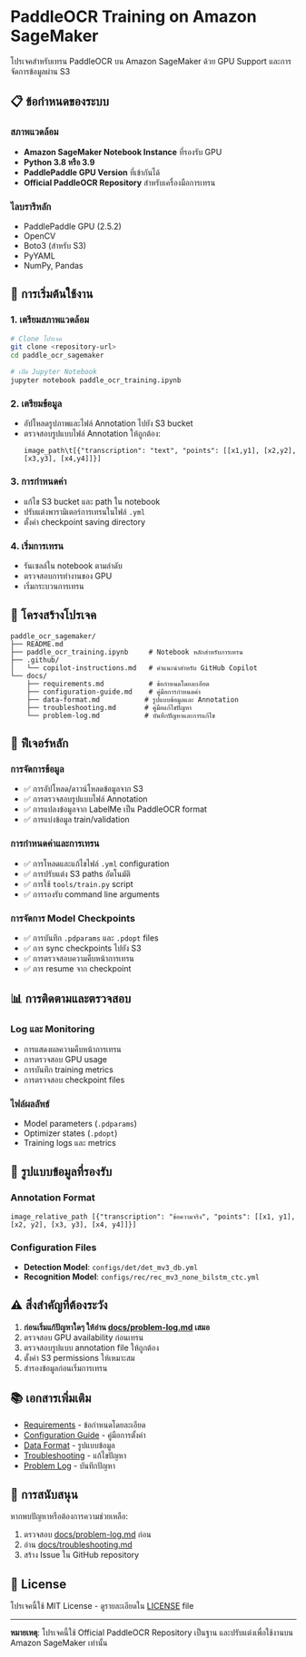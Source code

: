 # PaddleOCR Training on Amazon SageMaker

โปรเจคสำหรับเทรน PaddleOCR บน Amazon SageMaker ด้วย GPU Support และการจัดการข้อมูลผ่าน S3

## 📋 ข้อกำหนดของระบบ

### สภาพแวดล้อม
- **Amazon SageMaker Notebook Instance** ที่รองรับ GPU
- **Python 3.8 หรือ 3.9**
- **PaddlePaddle GPU Version** ที่เข้ากันได้
- **Official PaddleOCR Repository** สำหรับเครื่องมือการเทรน

### ไลบรารีหลัก
- PaddlePaddle GPU (2.5.2)
- OpenCV
- Boto3 (สำหรับ S3)
- PyYAML
- NumPy, Pandas

## 🚀 การเริ่มต้นใช้งาน

### 1. เตรียมสภาพแวดล้อม
```bash
# Clone โปรเจค
git clone <repository-url>
cd paddle_ocr_sagemaker

# เปิด Jupyter Notebook
jupyter notebook paddle_ocr_training.ipynb
```

### 2. เตรียมข้อมูล
- อัปโหลดรูปภาพและไฟล์ Annotation ไปยัง S3 bucket
- ตรวจสอบรูปแบบไฟล์ Annotation ให้ถูกต้อง:
  ```
  image_path\t[{"transcription": "text", "points": [[x1,y1], [x2,y2], [x3,y3], [x4,y4]]}]
  ```

### 3. การกำหนดค่า
- แก้ไข S3 bucket และ path ใน notebook
- ปรับแต่งพารามิเตอร์การเทรนในไฟล์ `.yml`
- ตั้งค่า checkpoint saving directory

### 4. เริ่มการเทรน
- รันเซลล์ใน notebook ตามลำดับ
- ตรวจสอบการทำงานของ GPU
- เริ่มกระบวนการเทรน

## 📁 โครงสร้างโปรเจค

```
paddle_ocr_sagemaker/
├── README.md
├── paddle_ocr_training.ipynb     # Notebook หลักสำหรับการเทรน
├── .github/
│   └── copilot-instructions.md   # คำแนะนำสำหรับ GitHub Copilot
└── docs/
    ├── requirements.md           # ข้อกำหนดโดยละเอียด
    ├── configuration-guide.md    # คู่มือการกำหนดค่า
    ├── data-format.md           # รูปแบบข้อมูลและ Annotation
    ├── troubleshooting.md       # คู่มือแก้ไขปัญหา
    └── problem-log.md           # บันทึกปัญหาและการแก้ไข
```

## 🔧 ฟีเจอร์หลัก

### การจัดการข้อมูล
- ✅ การอัปโหลด/ดาวน์โหลดข้อมูลจาก S3
- ✅ การตรวจสอบรูปแบบไฟล์ Annotation
- ✅ การแปลงข้อมูลจาก LabelMe เป็น PaddleOCR format
- ✅ การแบ่งข้อมูล train/validation

### การกำหนดค่าและการเทรน
- ✅ การโหลดและแก้ไขไฟล์ `.yml` configuration
- ✅ การปรับแต่ง S3 paths อัตโนมัติ
- ✅ การใช้ `tools/train.py` script
- ✅ การรองรับ command line arguments

### การจัดการ Model Checkpoints
- ✅ การบันทึก `.pdparams` และ `.pdopt` files
- ✅ การ sync checkpoints ไปยัง S3
- ✅ การตรวจสอบความคืบหน้าการเทรน
- ✅ การ resume จาก checkpoint

## 📊 การติดตามและตรวจสอบ

### Log และ Monitoring
- การแสดงผลความคืบหน้าการเทรน
- การตรวจสอบ GPU usage
- การบันทึก training metrics
- การตรวจสอบ checkpoint files

### ไฟล์ผลลัพธ์
- Model parameters (`.pdparams`)
- Optimizer states (`.pdopt`)
- Training logs และ metrics

## 🎯 รูปแบบข้อมูลที่รองรับ

### Annotation Format
```
image_relative_path	[{"transcription": "ข้อความจริง", "points": [[x1, y1], [x2, y2], [x3, y3], [x4, y4]]}]
```

### Configuration Files
- **Detection Model**: `configs/det/det_mv3_db.yml`
- **Recognition Model**: `configs/rec/rec_mv3_none_bilstm_ctc.yml`

## ⚠️ สิ่งสำคัญที่ต้องระวัง

1. **ก่อนเริ่มแก้ปัญหาใดๆ ให้อ่าน [docs/problem-log.md](docs/problem-log.md) เสมอ**
2. ตรวจสอบ GPU availability ก่อนเทรน
3. ตรวจสอบรูปแบบ annotation file ให้ถูกต้อง
4. ตั้งค่า S3 permissions ให้เหมาะสม
5. สำรองข้อมูลก่อนเริ่มการเทรน

## 📚 เอกสารเพิ่มเติม

- [Requirements](docs/requirements.md) - ข้อกำหนดโดยละเอียด
- [Configuration Guide](docs/configuration-guide.md) - คู่มือการตั้งค่า
- [Data Format](docs/data-format.md) - รูปแบบข้อมูล
- [Troubleshooting](docs/troubleshooting.md) - แก้ไขปัญหา
- [Problem Log](docs/problem-log.md) - บันทึกปัญหา

## 🤝 การสนับสนุน

หากพบปัญหาหรือต้องการความช่วยเหลือ:
1. ตรวจสอบ [docs/problem-log.md](docs/problem-log.md) ก่อน
2. อ่าน [docs/troubleshooting.md](docs/troubleshooting.md)
3. สร้าง Issue ใน GitHub repository

## 📄 License

โปรเจคนี้ใช้ MIT License - ดูรายละเอียดใน [LICENSE](LICENSE) file

---

**หมายเหตุ**: โปรเจคนี้ใช้ Official PaddleOCR Repository เป็นฐาน และปรับแต่งเพื่อใช้งานบน Amazon SageMaker เท่านั้น
